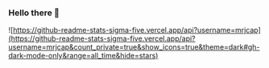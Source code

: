 ### Hello there 👋

![https://github-readme-stats-sigma-five.vercel.app/api?username=mrjcap](https://github-readme-stats-sigma-five.vercel.app/api?username=mrjcap&count_private=true&show_icons=true&theme=dark#gh-dark-mode-only&range=all_time&hide=stars)
